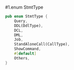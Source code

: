 #1.enum StmtType

```rust
pub enum StmtType {
    Query,
    DDL(DdlType),
    DCL,
    DML,
    Job,
    StandAloneCall(CallType),
    ShowCommand,
    #[default]
    Others,
}
```